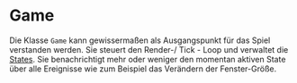 ﻿# Game

Die Klasse `Game` kann gewissermaßen als Ausgangspunkt für das Spiel verstanden werden. Sie steuert den Render-/ Tick - Loop und verwaltet die [States](state/). Sie benachrichtigt mehr oder weniger den momentan aktiven State über alle Ereignisse wie zum Beispiel das Verändern der Fenster-Größe.

